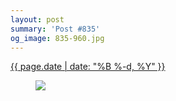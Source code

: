 ```yaml
---
layout: post
summary: 'Post #835'
og_image: 835-960.jpg
---
```


<p>
 <time>
  <a href="/835">
   {{ page.date | date: "%B %-d, %Y" }}
  </a>
 </time>
 <a href="/835">
  <figure data-taken="5/26/2019">
   <img sizes="(min-width: 700px) 50vw, calc(100vw - 2rem)" src="{{ site.assets_url }}/835-480.jpg" srcset="{{ site.assets_url }}/835-240.jpg 240w, {{ site.assets_url }}/835-480.jpg 480w, {{ site.assets_url }}/835-720.jpg 720w, {{ site.assets_url }}/835-960.jpg 960w"/>
  </figure>
 </a>
</p>
